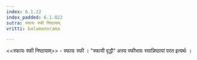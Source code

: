 ```yaml
---
index: 6.1.22
index_padded: 6.1.022
sutra: स्फायः स्फी निष्ठायाम्
vritti: balamanorama

---
```

<<स्फायः स्फी निष्ठायाम्>> - स्फायः स्फी । "स्फायी वृद्धौ" अस्य स्फीभावः स्यान्निष्ठायां परत इत्यर्थः । 